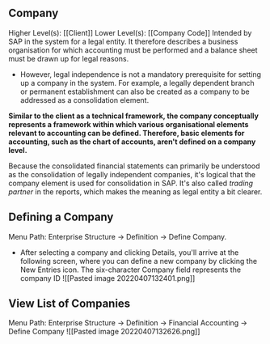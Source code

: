 ## Company
Higher Level(s): [[Client]]
Lower Level(s): [[Company Code]]
Intended by SAP in the system for a legal entity. It therefore describes a business organisation for which accounting must be performed and a balance sheet must be drawn up for legal reasons. 
- However, legal independence is not a mandatory prerequisite for setting up a company in the system. For example, a legally dependent branch or permanent establishment can also be created as a company to be addressed as a consolidation element.

**Similar to the client as a technical framework, the company conceptually represents a framework within which various organisational elements relevant to accounting can be defined. Therefore, basic elements for accounting, such as the chart of accounts, aren't defined on a company level.** 

Because the consolidated financial statements can primarily be understood as the consolidation of legally independent companies, it's logical that the company element is used for consolidation in SAP. It's also called *trading partner* in the reports, which makes the meaning as legal entity a bit clearer. 

## Defining a Company
Menu Path: Enterprise Structure -> Definition -> Define Company. 
- After selecting a company and clicking Details, you'll arrive at the following screen, where you can define a new company by clicking the New Entries icon. The six-character Company field represents the company ID
![[Pasted image 20220407132401.png]]

## View List of Companies
Menu Path: Enterprise Structure -> Definition -> Financial Accounting -> Define Company
![[Pasted image 20220407132626.png]]